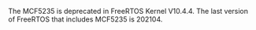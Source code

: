 The MCF5235 is deprecated in FreeRTOS Kernel V10.4.4.
The last version of FreeRTOS that includes MCF5235 is 202104.
